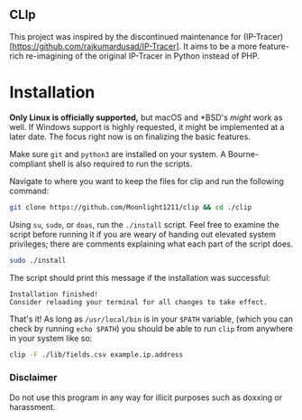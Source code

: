 ## CLIp
This project was inspired by the discontinued maintenance for (IP-Tracer)[https://github.com/rajkumardusad/IP-Tracer]. It aims to be a more feature-rich re-imagining of the original IP-Tracer in Python instead of PHP.

# Installation
**Only Linux is officially supported,** but macOS and *BSD's *might* work as well. If Windows support is highly requested, it might be implemented at a later date. The focus right now is on finalizing the basic features.

Make sure `git` and `python3` are installed on your system. A Bourne-compliant shell is also required to run the scripts.

Navigate to where you want to keep the files for clip and run the following command:
```bash
git clone https://github.com/Moonlight1211/clip && cd ./clip
```

Using `su`, `sudo`, or `doas`, run the `./install` script. Feel free to examine the script before running it if you are weary of handing out elevated system privileges; there are comments explaining what each part of the script does.
```bash
sudo ./install
```

The script should print this message if the installation was successful:
```
Installation finished!
Consider reloading your terminal for all changes to take effect.
```

That's it! As long as `/usr/local/bin` is in your `$PATH` variable, (which you can check by running `echo $PATH`) you should be able to run `clip` from anywhere in your system like so:
```bash
clip -F ./lib/fields.csv example.ip.address
```

### Disclaimer
Do not use this program in any way for illicit purposes such as doxxing or harassment.
